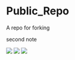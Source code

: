 # Public_Repo
A repo for forking

second note

<img src="C:\Users\top\Downloads/car.jpg"/>
<img src="C:\Users\top\Downloads\car.jpg"/>
<img src="C:/Users/top/Downloads/car.jpg"/>
